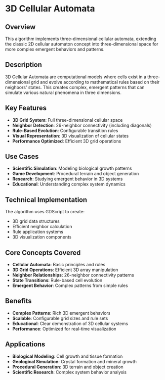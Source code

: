 # 3D Cellular Automata

## Overview
This algorithm implements three-dimensional cellular automata, extending the classic 2D cellular automaton concept into three-dimensional space for more complex emergent behaviors and patterns.

## Description
3D Cellular Automata are computational models where cells exist in a three-dimensional grid and evolve according to mathematical rules based on their neighbors' states. This creates complex, emergent patterns that can simulate various natural phenomena in three dimensions.

## Key Features
- **3D Grid System**: Full three-dimensional cellular space
- **Neighbor Detection**: 26-neighbor connectivity (including diagonals)
- **Rule-Based Evolution**: Configurable transition rules
- **Visual Representation**: 3D visualization of cellular states
- **Performance Optimized**: Efficient 3D grid operations

## Use Cases
- **Scientific Simulation**: Modeling biological growth patterns
- **Game Development**: Procedural terrain and object generation
- **Research**: Studying emergent behavior in 3D systems
- **Educational**: Understanding complex system dynamics

## Technical Implementation
The algorithm uses GDScript to create:
- 3D grid data structures
- Efficient neighbor calculation
- Rule application systems
- 3D visualization components

## Core Concepts Covered
- **Cellular Automata**: Basic principles and rules
- **3D Grid Operations**: Efficient 3D array manipulation
- **Neighbor Relationships**: 26-neighbor connectivity patterns
- **State Transitions**: Rule-based cell evolution
- **Emergent Behavior**: Complex patterns from simple rules

## Benefits
- **Complex Patterns**: Rich 3D emergent behaviors
- **Scalable**: Configurable grid sizes and rule sets
- **Educational**: Clear demonstration of 3D cellular systems
- **Performance**: Optimized for real-time visualization

## Applications
- **Biological Modeling**: Cell growth and tissue formation
- **Geological Simulation**: Crystal formation and mineral growth
- **Procedural Generation**: 3D terrain and object creation
- **Scientific Research**: Complex system behavior analysis
